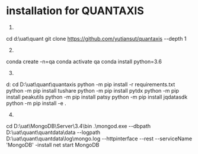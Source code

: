 # installation for QUANTAXIS
1. 
cd d:\uat\quant
git clone https://github.com/yutiansut/quantaxis --depth 1

2. 
conda create -n=qa
conda activate qa
conda install python=3.6

3. 
d:
cd D:\uat\quant\quantaxis
python -m pip install -r requirements.txt
python -m pip install tushare
python -m pip install pytdx
python -m pip install peakutils
python -m pip install patsy
python -m pip install jqdatasdk
python -m pip install -e .

4. 
cd D:\uat\MongoDB\Server\3.4\bin
.\mongod.exe --dbpath  D:\uat\quant\quantdata\data  --logpath D:\uat\quant\quantdata\log\mongo.log --httpinterface --rest --serviceName 'MongoDB'  -install
net start MongoDB

